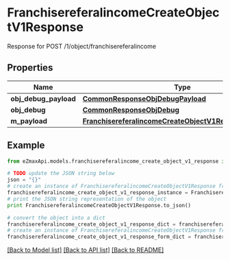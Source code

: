 # FranchisereferalincomeCreateObjectV1Response

Response for POST /1/object/franchisereferalincome

## Properties
Name | Type | Description | Notes
------------ | ------------- | ------------- | -------------
**obj_debug_payload** | [**CommonResponseObjDebugPayload**](CommonResponseObjDebugPayload.md) |  | 
**obj_debug** | [**CommonResponseObjDebug**](CommonResponseObjDebug.md) |  | [optional] 
**m_payload** | [**FranchisereferalincomeCreateObjectV1ResponseMPayload**](FranchisereferalincomeCreateObjectV1ResponseMPayload.md) |  | 

## Example

```python
from eZmaxApi.models.franchisereferalincome_create_object_v1_response import FranchisereferalincomeCreateObjectV1Response

# TODO update the JSON string below
json = "{}"
# create an instance of FranchisereferalincomeCreateObjectV1Response from a JSON string
franchisereferalincome_create_object_v1_response_instance = FranchisereferalincomeCreateObjectV1Response.from_json(json)
# print the JSON string representation of the object
print FranchisereferalincomeCreateObjectV1Response.to_json()

# convert the object into a dict
franchisereferalincome_create_object_v1_response_dict = franchisereferalincome_create_object_v1_response_instance.to_dict()
# create an instance of FranchisereferalincomeCreateObjectV1Response from a dict
franchisereferalincome_create_object_v1_response_form_dict = franchisereferalincome_create_object_v1_response.from_dict(franchisereferalincome_create_object_v1_response_dict)
```
[[Back to Model list]](../README.md#documentation-for-models) [[Back to API list]](../README.md#documentation-for-api-endpoints) [[Back to README]](../README.md)



